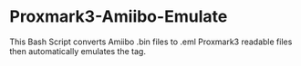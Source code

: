 # Proxmark3-Amiibo-Emulate
This Bash Script converts Amiibo .bin files to .eml Proxmark3 readable files then automatically emulates the tag.
